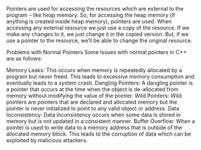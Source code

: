 ﻿Pointers are used for accessing the resources which are external to the program – like heap memory. So, for accessing the heap memory (if anything is created inside heap memory), pointers are used. When accessing any external resource we just use a copy of the resource. If we make any changes to it, we just change it in the copied version. But, if we use a pointer to the resource, we’ll be able to change the original resource.

Problems with Normal Pointers
Some Issues with normal pointers in C++ are as follows:

Memory Leaks: This occurs when memory is repeatedly allocated by a program but never freed. This leads to excessive memory consumption and eventually leads to a system crash.
Dangling Pointers: A dangling pointer is a pointer that occurs at the time when the object is de-allocated from memory without modifying the value of the pointer.
Wild Pointers: Wild pointers are pointers that are declared and allocated memory but the pointer is never initialized to point to any valid object or address.
Data Inconsistency: Data inconsistency occurs when some data is stored in memory but is not updated in a consistent manner.
Buffer Overflow: When a pointer is used to write data to a memory address that is outside of the allocated memory block. This leads to the corruption of data which can be exploited by malicious attackers.